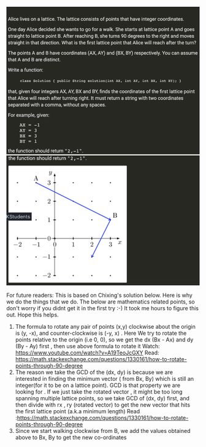 ![1](./assets/1.png)
![2](./assets/2.png)

For future readers: This is based on Chixing's solution below. Here is why we do the things that we do. The below are mathematics related points, so don't worry if you didnt get it in the first try :-) It took me hours to figure this out. Hope this helps.

1. The formula to rotate any pair of points (x,y) clockwise about the origin is (y, -x), and counter-clockwise is (-y, x) .
   Here We try to rotate the points relative to the origin (i.e 0, 0), so we get the dx (Bx - Ax) and dy (By - Ay) first , then use above formula to rotate it
   Watch: https://www.youtube.com/watch?v=A19TeoJcGXY
   Read: https://math.stackexchange.com/questions/1330161/how-to-rotate-points-through-90-degree
2. The reason we take the GCD of the (dx, dy) is because we are interested in finding the minimum vector ( from Bx, By) which is still an integer(for it to be on a lattice point). GCD is that
   property we are looking for . If we just take the rotated vector , it might be too long spanning multiple lattice points, so we take GCD of (dx, dy) first, and then divide with rx , ry
   (rotated vector) to get the new vector that hits the first lattice point (a.k.a minimum length)
   Read :https://math.stackexchange.com/questions/1330161/how-to-rotate-points-through-90-degree
3. Since we start walking clockwise from B, we add the values obtained above to Bx, By to get the new co-ordinates

